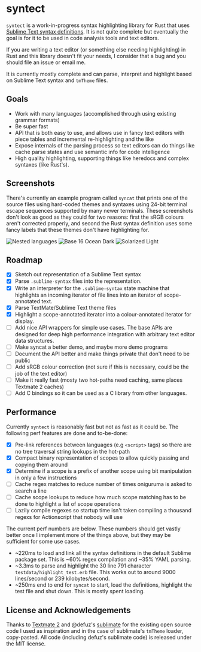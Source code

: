 # syntect

`syntect` is a work-in-progress syntax highlighting library for Rust that uses [Sublime Text syntax definitions](http://www.sublimetext.com/docs/3/syntax.html#include-syntax). It is not quite complete but eventually the goal is for it to be used in code analysis tools and text editors.

If you are writing a text editor (or something else needing highlighting) in Rust and this library doesn't fit your needs, I consider that a bug and you should file an issue or email me.

It is currently mostly complete and can parse, interpret and highlight based on Sublime Text syntax and `tmTheme` files.

## Goals

- Work with many languages (accomplished through using existing grammar formats)
- Be super fast
- API that is both easy to use, and allows use in fancy text editors with piece tables and incremental re-highlighting and the like
- Expose internals of the parsing process so text editors can do things like cache parse states and use semantic info for code intelligence
- High quality highlighting, supporting things like heredocs and complex syntaxes (like Rust's).

## Screenshots

There's currently an example program called `syncat` that prints one of the source files using hard-coded themes and syntaxes using 24-bit terminal escape sequences supported by many newer terminals. These screenshots don't look as good as they could for two reasons: first the sRGB colours aren't corrected properly, and second the Rust syntax definition uses some fancy labels that these themes don't have highlighting for.

![Nested languages](http://i.imgur.com/bByxb1E.png)
![Base 16 Ocean Dark](http://i.imgur.com/CwiPOwZ.png)
![Solarized Light](http://i.imgur.com/l3zcO4J.png)

## Roadmap

- [x] Sketch out representation of a Sublime Text syntax
- [x] Parse `.sublime-syntax` files into the representation.
- [x] Write an interpreter for the `.sublime-syntax` state machine that highlights an incoming iterator of file lines into an iterator of scope-annotated text.
- [x] Parse TextMate/Sublime Text theme files
- [x] Highlight a scope-annotated iterator into a colour-annotated iterator for display.
- [ ] Add nice API wrappers for simple use cases. The base APIs are designed for deep high performance integration with arbitrary text editor data structures.
- [ ] Make syncat a better demo, and maybe more demo programs
- [ ] Document the API better and make things private that don't need to be public
- [ ] Add sRGB colour correction (not sure if this is necessary, could be the job of the text editor)
- [ ] Make it really fast (mosty two hot-paths need caching, same places Textmate 2 caches)
- [ ] Add C bindings so it can be used as a C library from other languages.

## Performance

Currently `syntect` is reasonably fast but not as fast as it could be. The following perf features are done and to-be-done:
- [x] Pre-link references between languages (e.g `<script>` tags) so there are no tree traversal string lookups in the hot-path
- [x] Compact binary representation of scopes to allow quickly passing and copying them around
- [x] Determine if a scope is a prefix of another scope using bit manipulation in only a few instructions
- [ ] Cache regex matches to reduce number of times oniguruma is asked to search a line
- [ ] Cache scope lookups to reduce how much scope matching has to be done to highlight a list of scope operations
- [ ] Lazily compile regexes so startup time isn't taken compiling a thousand regexs for Actionscript that nobody will use

The current perf numbers are below. These numbers should get vastly better once I implement more of the things above, but they may be sufficient for some use cases.
- ~220ms to load and link all the syntax definitions in the default Sublime package set. This is ~60% regex compilation and ~35% YAML parsing.
- ~3.3ms to parse and highlight the 30 line 791 character `testdata/highlight_test.erb` file. This works out to around 9000 lines/second or 239 kilobytes/second.
- ~250ms end to end for `syncat` to start, load the definitions, highlight the test file and shut down. This is mostly spent loading.

## License and Acknowledgements

Thanks to [Textmate 2](https://github.com/textmate/textmate) and @defuz's [sublimate](https://github.com/defuz/sublimate) for the existing open source code I used as inspiration and in the case of sublimate's `tmTheme` loader, copy-pasted. All code (including defuz's sublimate code) is released under the MIT license.
